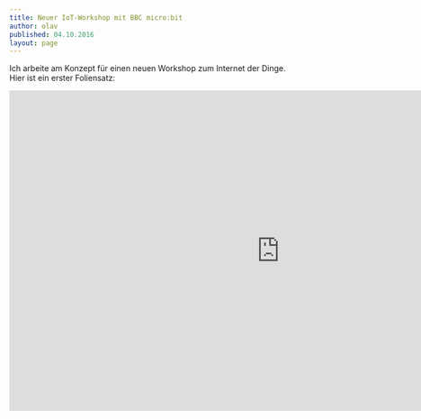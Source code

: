 ```yaml
---
title: Neuer IoT-Workshop mit BBC micro:bit
author: olav
published: 04.10.2016
layout: page
---
```

Ich arbeite am Konzept für einen neuen Workshop zum Internet der Dinge. Hier ist ein erster Foliensatz:

<iframe src="https://docs.google.com/presentation/d/1-dPRykMUIznG5FpOG2o4DM8Oj8yTMMU5QhYMs5WW-m4/embed?start=false&loop=false&delayms=3000" frameborder="0" width="960" height="569" allowfullscreen="true" mozallowfullscreen="true" webkitallowfullscreen="true"></iframe>
